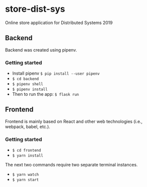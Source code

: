 # store-dist-sys
Online store application for Distributed Systems 2019


## Backend
Backend was created using pipenv.
### Getting started
- Install pipenv `$ pip install --user pipenv`
- `$ cd backend`
- `$ pipenv shell`
- `$ pipenv install`
- Then to run the app: `$ flask run`

## Frontend
Frontend is mainly based on React and other web technologies (i.e., webpack,
babel, etc.).
### Getting started
* `$ cd frontend`
* `$ yarn install`

The next two commands require two separate terminal instances.
* `$ yarn watch`
* `$ yarn start`
